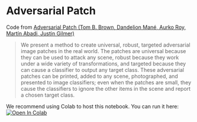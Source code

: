 # Adversarial Patch

Code from [Adversarial Patch (Tom B. Brown, Dandelion Mané, Aurko Roy, Martín Abadi, Justin Gilmer)](https://arxiv.org/abs/1712.09665)

> We present a method to create universal, robust, targeted adversarial image patches in the real world. The patches are universal because they can be used to attack any scene, robust because they work under a wide variety of transformations, and targeted because they can cause a classifier to output any target class. These adversarial patches can be printed, added to any scene, photographed, and presented to image classifiers; even when the patches are small, they cause the classifiers to ignore the other items in the scene and report a chosen target class.

We recommend using Colab to host this notebook. You can run it here: [![Open In Colab](https://colab.research.google.com/assets/colab-badge.svg)](https://colab.research.google.com/github/cleverhans-lab/cleverhans/blob/master/examples/adversarial_patch/AdversarialPatch.ipynb)